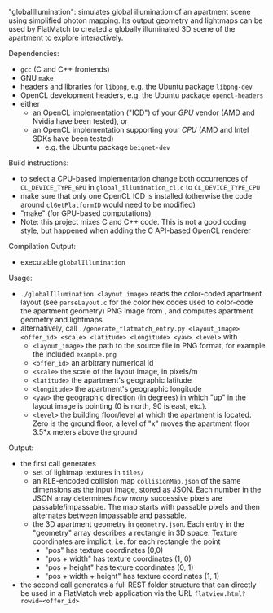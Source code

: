 
"globalIllumination": simulates global illumination of an apartment scene using simplified photon mapping. Its output geometry and lightmaps can be used by FlatMatch to created a globally illuminated 3D scene of the apartment to explore interactively.


Dependencies:
- `gcc` (C and C++ frontends)
- GNU `make`
- headers and libraries for `libpng`, e.g. the Ubuntu package `libpng-dev`
- OpenCL development headers, e.g. the Ubuntu package `opencl-headers`
- either
  - an OpenCL implementation ("ICD") of your _GPU_ vendor (AMD and Nvidia have been tested), or
  - an OpenCL implementation supporting your _CPU_ (AMD and Intel SDKs have been tested)
    - e.g. the Ubuntu package `beignet-dev`

Build instructions:
- to select a CPU-based implementation change both occurrences of `CL_DEVICE_TYPE_GPU` in `global_illumination_cl.c` to `CL_DEVICE_TYPE_CPU`
- make sure that only one OpenCL ICD is installed (otherwise the code around `clGetPlatformID` would need to be modified)
- "make" (for GPU-based computations)
- Note: this project mixes C and C++ code. This is not a good coding style, but happened when adding the C API-based OpenCL renderer

Compilation Output:
- executable `globalIllumination`

Usage:
* `./globalIllumination <layout image>` reads the color-coded apartment layout (see `parseLayout.c` for the color hex codes used to color-code the apartment geometry) PNG image from <layout image>, and computes apartment geometry and lightmaps
* alternatively, call `./generate_flatmatch_entry.py <layout_image> <offer_id> <scale> <latitude> <longitude> <yaw> <level>` with
  * `<layout_image>` the path to the source file in PNG format, for example the included `example.png`
  * `<offer_id>` an arbitrary numerical id
  * `<scale>` the scale of the layout image, in pixels/m
  * `<latitude>` the apartment's geographic latitude
  * `<longitude>` the apartment's geographic longitude
  * `<yaw>` the geographic direction (in degrees) in which "up" in the layout image is pointing (0 is north, 90 is east, etc.). 
  * `<level>` the building floor/level at which the apartment is located. Zero is the ground floor, a level of "x" moves the apartment floor 3.5*x meters above the ground

Output:
* the first call generates
  * set of lightmap textures in `tiles/`
  * an RLE-encoded collision map `collisionMap.json` of the same dimensions as the input image, stored as JSON. Each number in the JSON array determines *how many* successive pixels are passable/impassable. The map starts with passable pixels and then alternates between impassable and passable.
  * the 3D apartment geometry in `geometry.json`. Each entry in the "geometry" array describes a rectangle in 3D space. Texture coordinates are implicit, i.e. for each rectangle the point
    * "pos" has texture coordinates (0,0)
    * "pos + width" has texture coordinates (1, 0)
    * "pos + height" has texture coordinates (0, 1)
    * "pos + width + height" has texture coordinates (1, 1)
* the second call generates a full REST folder structure that can directly be used in a FlatMatch web application via the URL `flatview.html?rowid=<offer_id>`

